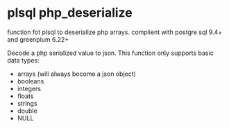# plsql php_deserialize
function fot plsql to deserialize php arrays. complient with postgre sql 9.4+ and greenplum 6.22+


Decode a php serialized value to json. This function only supports basic 
data types:
- arrays (will always become a json object)
- booleans
- integers
- floats
- strings
- double 
- NULL
 
